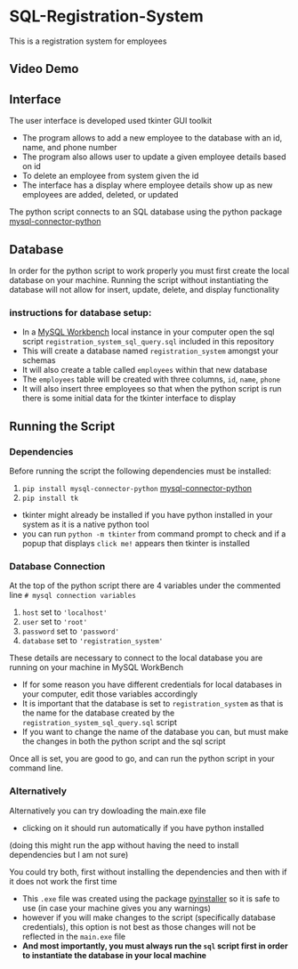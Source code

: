 # SQL-Registration-System

This is a registration system for employees

## Video Demo 



## Interface
The user interface is developed used tkinter GUI toolkit
- The program allows to add a new employee to the database with an id, name, and phone number
- The program also allows user to update a given employee details based on id
- To delete an employee from system given the id
- The interface has a display where employee details show up as new employees are added, deleted, or updated 

The python script connects to an SQL database using the python package [mysql-connector-python](https://pypi.org/project/mysql-connector-python/)

## Database
In order for the python script to work properly you must first create the local database on your machine. Running the script without instantiating the database 
will not allow for insert, update, delete, and display functionality

### instructions for database setup: 
- In a [MySQL Workbench](https://www.mysql.com/products/workbench/) local instance in your computer open the sql script `registration_system_sql_query.sql` included in this repository
- This will create a database named `registration_system` amongst your schemas
- It will also create a table called `employees` within that new database
- The `employees` table will be created with three columns, `id`, `name`, `phone`
- It will also insert three employees so that when the python script is run there is some initial data for the tkinter interface to display


## Running the Script

### Dependencies
Before running the script the following dependencies must be installed: 
1. `pip install mysql-connector-python` [mysql-connector-python](https://pypi.org/project/mysql-connector-python/)
2. `pip install tk`
- tkinter might already be installed if you have python installed in your system as it is a native python tool
- you can run `python -m tkinter` from command prompt to check and if a popup that displays `click me!` appears then tkinter is installed

### Database Connection
At the top of the python script there are 4 variables under the commented line `# mysql connection variables`
1. `host` set to `'localhost'`
2. `user` set to `'root'`
3. `password` set to `'password'`
4. `database` set to `'registration_system'`

These details are necessary to connect to the local database you are running on your machine in MySQL WorkBench
- If for some reason you have different credentials for local databases in your computer, edit those variables accordingly 
- It is important that the database is set to `registration_system` as that is the name for the database created by the `registration_system_sql_query.sql` script
- If you want to change the name of the database you can, but must make the changes in both the python script and the sql script

Once all is set, you are good to go, and can run the python script in your command line. 

### Alternatively
Alternatively you can try dowloading the main.exe file
- clicking on it should run automatically if you have python installed 

(doing this might run the app without having the need to install dependencies but I am not sure)

You could try both, first without installing the dependencies and then with if it does not work the first time

- This `.exe` file was created using the package [pyinstaller](https://pyinstaller.org/en/stable/) so it is safe to use (in case your machine gives you any warnings)
- however if you will make changes to the script (specifically database credentials), this option is not best as those changes will not be reflected in the `main.exe` file
- **And most importantly, you must always run the `sql` script first in order to instantiate the database in your local machine**
